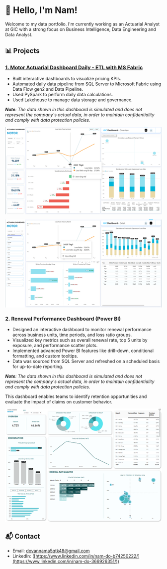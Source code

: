 # 👋 Hello, I'm Nam!
Welcome to my data portfolio. I'm currently working as an Actuarial Analyst at GIC with a strong focus on Business Intelligence, Data Engineering and Data Analyst.

## 📊 Projects

### [1. Motor Actuarial Dashboard Daily - ETL with MS Fabric](https://github.com/dovannam115/ETL_Motor_Project/tree/main)
- Built interactive dashboards to visualize pricing KPIs.
- Automated daily data pipeline from SQL Server to Microsoft Fabric using Data Flow gen2 and Data Pipeline.
- Used PySpark to perform daily data calculations.
- Used Lakehouse to manage data storage and governance.
  
_**Note**: The data shown in this dashboard is simulated and does not represent the company's actual data, in order to maintain confidentiality and comply with data protection policies._


![Dashboard Screenshot](images/overall.png)

![Dashboard Screenshot](images/detail.png)


### 2. Renewal Performance Dashboard (Power BI)
- Designed an interactive dashboard to monitor renewal performance across business units, time periods, and loss ratio groups.
- Visualized key metrics such as overall renewal rate, top 5 units by exposure, and performance scatter plots.
- Implemented advanced Power BI features like drill-down, conditional formatting, and custom tooltips.
- Data was sourced from SQL Server and refreshed on a scheduled basis for up-to-date reporting.

_**Note**: The data shown in this dashboard is simulated and does not represent the company's actual data, in order to maintain confidentiality and comply with data protection policies._

This dashboard enables teams to identify retention opportunities and evaluate the impact of claims on customer behavior.

![Dashboard Screenshot](images/Dashboard_RenewalRate.png)


## 📬 Contact
- Email: dovannama5qtk48@gmail.com
- LinkedIn: ([https://www.linkedin.com/in/nam-do-b74250222/](https://www.linkedin.com/in/nam-do-366926351/))
